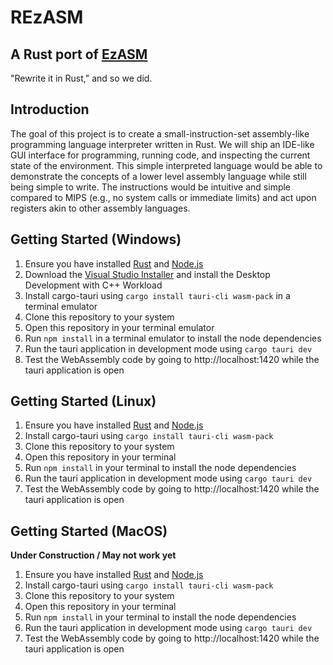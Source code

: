 # REzASM
## A Rust port of [EzASM](https://github.com/ezasm-org/ezasm/tree/main)
"Rewrite it in Rust," and so we did.

## Introduction
The goal of this project is to create a small-instruction-set assembly-like programming language interpreter written in Rust. 
We will ship an IDE-like GUI interface for programming, running code, and inspecting the current state of the environment. 
This simple interpreted language would be able to demonstrate the concepts of a lower level assembly language while still being simple to write. 
The instructions would be intuitive and simple compared to MIPS (e.g., no system calls or immediate limits) and act upon registers akin to other assembly languages.

## Getting Started (Windows)
1. Ensure you have installed [Rust](https://www.rust-lang.org/learn/get-started) and [Node.js](https://nodejs.org/en/download)
2. Download the [Visual Studio Installer](https://visualstudio.microsoft.com/downloads/) and install the Desktop Development with C++ Workload
3. Install cargo-tauri using `cargo install tauri-cli wasm-pack` in a terminal emulator
4. Clone this repository to your system
5. Open this repository in your terminal emulator
6. Run `npm install` in a terminal emulator to install the node dependencies
7. Run the tauri application in development mode using `cargo tauri dev`
8. Test the WebAssembly code by going to http://localhost:1420 while the tauri application is open

## Getting Started (Linux)
1. Ensure you have installed [Rust](https://www.rust-lang.org/learn/get-started) and [Node.js](https://nodejs.org/en/download)
2. Install cargo-tauri using `cargo install tauri-cli wasm-pack`
3. Clone this repository to your system
4. Open this repository in your terminal
5. Run `npm install` in your terminal to install the node dependencies
6. Run the tauri application in development mode using `cargo tauri dev`
7. Test the WebAssembly code by going to http://localhost:1420 while the tauri application is open

## Getting Started (MacOS)
**Under Construction / May not work yet**
1. Ensure you have installed [Rust](https://www.rust-lang.org/learn/get-started) and [Node.js](https://nodejs.org/en/download)
2. Install cargo-tauri using `cargo install tauri-cli wasm-pack`
3. Clone this repository to your system
4. Open this repository in your terminal
5. Run `npm install` in your terminal to install the node dependencies
6. Run the tauri application in development mode using `cargo tauri dev`
7. Test the WebAssembly code by going to http://localhost:1420 while the tauri application is open
